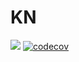 # KN

![](https://github.com/KenanBek/kn/workflows/be/badge.svg)
[![codecov](https://codecov.io/gh/KenanBek/kn/branch/master/graph/badge.svg?token=Oe9rEFc9l7)](https://codecov.io/gh/KenanBek/kn)
